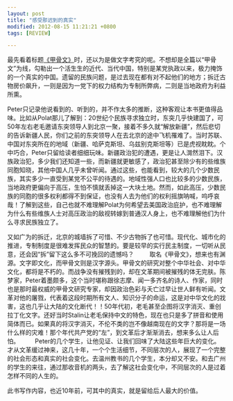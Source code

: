 ```yaml
---
layout: post
title: "感受那迟到的真实"
modified: 2012-08-15 11:21:21 +0800
tags: [REVIEW]

---
```


最先看着标题[《甲骨文》]时，还以为是做文字考究的呢。不想却是全篇以“甲骨文”为线，勾勒出一个活生生的近代、当代中国，特别是某党执政以来，极力掩饰的一个真实的中国。遗留的民族问题，是过去现在都有对不起他们的地方；拆迁古物房价飙升，一则是因为一党下的权力结构为专制所弊病，二则是当地政府为利益所熏。 

Peter只记录他说看到的、听到的，并不作太多的推断，这种客观让本书更值得品味。比如从Polat那儿了解到：20世纪个民族寻求独立时，东突几乎快建国了，可50年左右老毛邀请东突领导人到北京一聚，接着不多久就“解放新疆”，然后悲切的告诉新疆人民，你们之前的东突领导人在去北京的途中飞机罹难了。当时苏联、中国对东突所在的地域（新疆、哈萨克斯坦、乌兹别克斯坦等）已是虎视眈眈。个中巧合，Peter只留给读者细细玩味。新疆政治犯的遭遇，更是让人潸然泪下。汉族政治犯，多少我们还知道一些，而新疆就更敏感了，政治犯甚至除少有的些维族同胞知晓，其他中国人几乎未曾听闻。通过这些，也能看到，较大的几个少数民族，其实多少一直受到某党不公平的待遇的。地域性强人口也比较多的少数民族，当地政府更偏向于高压，生怕不慎就丢掉这一大块土地。然而，如此高压，少数民族的同胞的很多权利都得不到保证，也没有人去为他们的权利摇旗呐喊，呜呼哀哉！了解到这些，自己也就不难理解Polat为何希望去美国政治庇护，也不难理解为什么有些维族人士对高压政治的敌视转嫁到普通汉人身上，也不难理解他们为什么寻求民族独立了。 

又如广为的拆迁，北京的城墙拆了可惜、不少古物拆了也可惜。现代化、城市化的推进，专制制度是很难发挥民众的智慧的。要是较早的实行民主制度，一切听从民意，还会因“拆”留下这么多不可挽回的遗憾吗？ 
　　 
取名《甲骨文》，想来也有渊源。文字即文化，而甲骨文则是汉字源头。甲骨文的研究对整个中华社会、对中华文化，都将是不朽的。而战争没有摧残到的，却在文革期间被摧残的体无完肤。陈梦家，Peter着墨颇多，这个当时堪称跟徐志摩、闻一多齐名的诗人、作家，同时也是那时最权威的甲骨文研究专家，却因政治色彩与夭亡过早让世人鲜有听闻。文革对他的屠戮，代表着这段时期所有文人、知识分子的命运，这是对中华文化的戕害，这也几乎让大陆的文化断代！！50年代初，老毛甚至企图将汉字消灭、重创拉丁化文字。还好当时Stalin让老毛保持中文的特色，现在也只是多了拼音和使用简体而已。如果真的将汉字消灭，不伦不类的岂不像越南现在的文字？那将是一场什么样的灾难！那个年代共产党的“左”，到文革后才渐渐消去，想来多么让人后怕。 
　　 
Peter的几个学生，让他见证、让我们回味了大陆这些年巨大的变化。才从文革缓过神来，这几十年，一个个生活细节，不同层次的人，展现了一个完整的社会形态和真实的社会变化。去温州教书的几个学生，本分却又不安。和去广州的学生的来往，通过那收音机的两头，去了解这社会变化中，不同层次的人是过着怎样不同的人生的。 

此书写作内容，也近10年前，可其中的真实，就是留给后人最大的价值。

[《甲骨文》]:http://book.douban.com/subject/1790547/